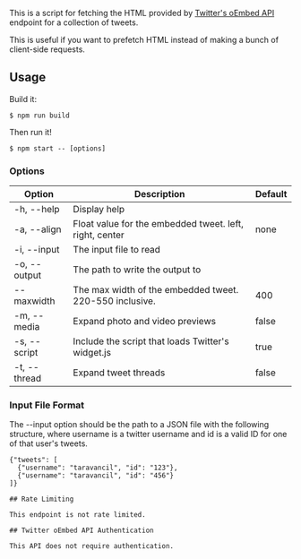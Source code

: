 This is a script for fetching the HTML provided by [Twitter's oEmbed
API](https://dev.twitter.com/rest/reference/get/statuses/oembed)
endpoint for a collection of tweets.

This is useful if you want to prefetch HTML instead of making a bunch
of client-side requests.

## Usage

Build it:

```
$ npm run build
```

Then run it!

```
$ npm start -- [options]
```

### Options

| Option | Description | Default |
| --- | --- | --- |
| -h, --help | Display help | |
| -a, --align | Float value for the embedded tweet. left, right, center | none |
| -i, --input | The input file to read | |
| -o, --output | The path to write the output to | |
| --maxwidth | The max width of the embedded tweet. 220-550 inclusive. | 400 |
| -m, --media | Expand photo and video previews | false |
| -s, --script | Include the script that loads Twitter's widget.js | true |
| -t, --thread | Expand tweet threads | false |

### Input File Format

The --input option should be the path to a JSON file with the
following structure, where username is a twitter username and id is
a valid ID for one of that user's tweets.

```
{"tweets": [
  {"username": "taravancil", "id": "123"},
  {"username": "taravancil", "id": "456"}
]}

## Rate Limiting

This endpoint is not rate limited.

## Twitter oEmbed API Authentication

This API does not require authentication.
